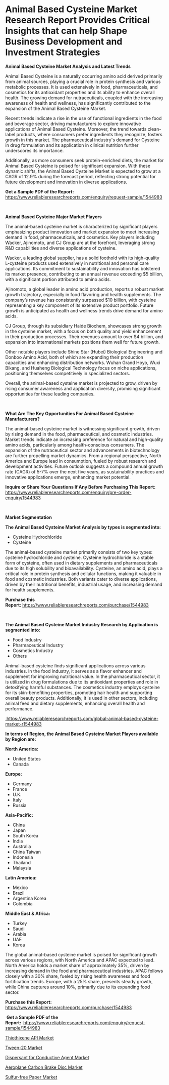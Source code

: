 <p><h1>Animal Based Cysteine Market Research Report Provides Critical Insights that can help Shape Business Development and Investment Strategies</h1></p><p><strong>Animal Based Cysteine Market Analysis and Latest Trends</strong></p>
<p><p>Animal Based Cysteine is a naturally occurring amino acid derived primarily from animal sources, playing a crucial role in protein synthesis and various metabolic processes. It is used extensively in food, pharmaceuticals, and cosmetics for its antioxidant properties and its ability to enhance overall health. The growing demand for nutraceuticals, coupled with the increasing awareness of health and wellness, has significantly contributed to the expansion of the Animal Based Cysteine Market.</p><p>Recent trends indicate a rise in the use of functional ingredients in the food and beverage sector, driving manufacturers to explore innovative applications of Animal Based Cysteine. Moreover, the trend towards clean-label products, where consumers prefer ingredients they recognize, fosters growth in this market. The pharmaceutical industry's demand for Cysteine in drug formulation and its application in clinical nutrition further underscores its importance.</p><p>Additionally, as more consumers seek protein-enriched diets, the market for Animal Based Cysteine is poised for significant expansion. With these dynamic shifts, the Animal Based Cysteine Market is expected to grow at a CAGR of 12.9% during the forecast period, reflecting strong potential for future development and innovation in diverse applications.</p></p>
<p><strong>Get a Sample PDF of the Report:&nbsp;</strong> <a href="https://www.reliableresearchreports.com/enquiry/request-sample/1544983?utm_campaign=38&utm_medium=2&utm_source=Github&utm_content=ia&utm_term=02022025&utm_id=animal-based-cysteine">https://www.reliableresearchreports.com/enquiry/request-sample/1544983</a></p>
<p>&nbsp;</p>
<p><strong>Animal Based Cysteine Major Market Players</strong></p>
<p><p>The animal-based cysteine market is characterized by significant players emphasizing product innovation and market expansion to meet increasing demand in food, pharmaceuticals, and cosmetics. Key players including Wacker, Ajinomoto, and CJ Group are at the forefront, leveraging strong R&D capabilities and diverse applications of cysteine.</p><p>Wacker, a leading global supplier, has a solid foothold with its high-quality L-cysteine products used extensively in nutritional and personal care applications. Its commitment to sustainability and innovation has bolstered its market presence, contributing to an annual revenue exceeding $5 billion, with a significant portion attributed to amino acids.</p><p>Ajinomoto, a global leader in amino acid production, reports a robust market growth trajectory, especially in food flavoring and health supplements. The company’s revenue has consistently surpassed $10 billion, with cysteine representing a key component of its extensive product portfolio. Future growth is anticipated as health and wellness trends drive demand for amino acids.</p><p>CJ Group, through its subsidiary Haide Biochem, showcases strong growth in the cysteine market, with a focus on both quality and yield enhancement in their production processes. Their revenues amount to over $4 billion, and expansion into international markets positions them well for future growth.</p><p>Other notable players include Shine Star (Hubei) Biological Engineering and Donboo Amino Acid, both of which are expanding their production capacities and enhancing distribution networks. Wuhan Grand Hoyo, Wuxi Bikang, and Huaheng Biological Technology focus on niche applications, positioning themselves competitively in specialized sectors. </p><p>Overall, the animal-based cysteine market is projected to grow, driven by rising consumer awareness and application diversity, promising significant opportunities for these leading companies.</p></p>
<p>&nbsp;</p>
<p><strong>What Are The Key Opportunities For Animal Based Cysteine Manufacturers?</strong></p>
<p><p>The animal-based cysteine market is witnessing significant growth, driven by rising demand in the food, pharmaceutical, and cosmetic industries. Market trends indicate an increasing preference for natural and high-quality amino acids, particularly among health-conscious consumers. The expansion of the nutraceutical sector and advancements in biotechnology are further propelling market dynamics. From a regional perspective, North America and Europe lead in consumption, fueled by robust research and development activities. Future outlook suggests a compound annual growth rate (CAGR) of 5-7% over the next five years, as sustainability practices and innovative applications emerge, enhancing market potential.</p></p>
<p><strong>Inquire or Share Your Questions If Any Before Purchasing This Report:</strong> <a href="https://www.reliableresearchreports.com/enquiry/pre-order-enquiry/1544983?utm_campaign=38&utm_medium=2&utm_source=Github&utm_content=ia&utm_term=02022025&utm_id=animal-based-cysteine">https://www.reliableresearchreports.com/enquiry/pre-order-enquiry/1544983</a></p>
<p>&nbsp;</p>
<p><strong>Market Segmentation</strong></p>
<p><strong>The Animal Based Cysteine Market Analysis by types is segmented into:</strong></p>
<p><ul><li>Cysteine Hydrochloride</li><li>Cysteine</li></ul></p>
<p><p>The animal-based cysteine market primarily consists of two key types: cysteine hydrochloride and cysteine. Cysteine hydrochloride is a stable form of cysteine, often used in dietary supplements and pharmaceuticals due to its high solubility and bioavailability. Cysteine, an amino acid, plays a critical role in protein synthesis and cellular functions, making it valuable in food and cosmetic industries. Both variants cater to diverse applications, driven by their nutritional benefits, industrial usage, and increasing demand for health supplements.</p></p>
<p><strong>Purchase this Report:&nbsp;</strong><a href="https://www.reliableresearchreports.com/purchase/1544983?utm_campaign=38&utm_medium=2&utm_source=Github&utm_content=ia&utm_term=02022025&utm_id=animal-based-cysteine">https://www.reliableresearchreports.com/purchase/1544983</a></p>
<p>&nbsp;</p>
<p><strong>The Animal Based Cysteine Market Industry Research by Application is segmented into:</strong></p>
<p><ul><li>Food Industry</li><li>Pharmaceutical Industry</li><li>Cosmetics Industry</li><li>Others</li></ul></p>
<p><p>Animal-based cysteine finds significant applications across various industries. In the food industry, it serves as a flavor enhancer and supplement for improving nutritional value. In the pharmaceutical sector, it is utilized in drug formulations due to its antioxidant properties and role in detoxifying harmful substances. The cosmetics industry employs cysteine for its skin-benefiting properties, promoting hair health and supporting overall beauty products. Additionally, it is used in other sectors, including animal feed and dietary supplements, enhancing overall health and performance.</p></p>
<p><a href="https://www.reliableresearchreports.com/global-animal-based-cysteine-market-r1544983?utm_campaign=38&utm_medium=2&utm_source=Github&utm_content=ia&utm_term=02022025&utm_id=animal-based-cysteine">&nbsp;https://www.reliableresearchreports.com/global-animal-based-cysteine-market-r1544983</a></p>
<p><strong>In terms of Region, the Animal Based Cysteine Market Players available by Region are:</strong></p>
<p>
    <p> <strong> North America: </strong>
        <ul>
            <li>United States</li>
            <li>Canada</li>
        </ul>
        </p> 
    <p> <strong> Europe: </strong>
        <ul>
            <li>Germany</li>
            <li>France</li>
            <li>U.K.</li>
            <li>Italy</li>
            <li>Russia</li>
        </ul>
        </p> 
    <p> <strong> Asia-Pacific: </strong>
        <ul>
            <li>China</li>
            <li>Japan</li>
            <li>South Korea</li>
            <li>India</li>
            <li>Australia</li>
            <li>China Taiwan</li>
            <li>Indonesia</li>
            <li>Thailand</li>
            <li>Malaysia</li>
        </ul>
        </p> 
    <p> <strong> Latin America: </strong>
        <ul>
            <li>Mexico</li>
            <li>Brazil</li>
            <li>Argentina Korea</li>
            <li>Colombia</li>
        </ul>
        </p> 
    <p> <strong> Middle East & Africa: </strong>
        <ul>
            <li>Turkey</li>
            <li>Saudi</li>
            <li>Arabia</li>
            <li>UAE</li>
            <li>Korea</li>
        </ul>
    </p>
    </p>
<p><p>The global animal-based cysteine market is poised for significant growth across various regions, with North America and APAC expected to lead. North America holds a market share of approximately 35%, driven by increasing demand in the food and pharmaceutical industries. APAC follows closely with a 30% share, fueled by rising health awareness and food fortification trends. Europe, with a 25% share, presents steady growth, while China captures around 10%, primarily due to its expanding food sector.</p></p>
<p><strong>Purchase this Report: </strong><a href="https://www.reliableresearchreports.com/purchase/1544983?utm_campaign=38&utm_medium=2&utm_source=Github&utm_content=ia&utm_term=02022025&utm_id=animal-based-cysteine">https://www.reliableresearchreports.com/purchase/1544983</a></p>
<p>&nbsp;<strong>Get a Sample PDF of the Report:&nbsp;&nbsp;</strong><a href="https://www.reliableresearchreports.com/enquiry/request-sample/1544983?utm_campaign=38&utm_medium=2&utm_source=Github&utm_content=ia&utm_term=02022025&utm_id=animal-based-cysteine">https://www.reliableresearchreports.com/enquiry/request-sample/1544983</a></p>
<p><strong></strong></p>
<p><p><a href="https://github.com/agdonthisa/Market-Research-Report-List-1/blob/main/thiothixene-api-market.md?utm_campaign=38&utm_medium=2&utm_source=Github&utm_content=ia&utm_term=02022025&utm_id=animal-based-cysteine">Thiothixene API Market</a></p><p><a href="https://github.com/saaindosya/Market-Research-Report-List-1/blob/main/tween-20-market.md?utm_campaign=38&utm_medium=2&utm_source=Github&utm_content=ia&utm_term=02022025&utm_id=animal-based-cysteine">Tween-20 Market</a></p><p><a href="https://github.com/ternainglin/Market-Research-Report-List-1/blob/main/dispersant-for-conductive-agent-market.md?utm_campaign=38&utm_medium=2&utm_source=Github&utm_content=ia&utm_term=02022025&utm_id=animal-based-cysteine">Dispersant for Conductive Agent Market</a></p><p><a href="https://github.com/akaalahk/Market-Research-Report-List-1/blob/main/aeroplane-carbon-brake-disc-market.md?utm_campaign=38&utm_medium=2&utm_source=Github&utm_content=ia&utm_term=02022025&utm_id=animal-based-cysteine">Aeroplane Carbon Brake Disc Market</a></p><p><a href="https://github.com/penglatilles/Market-Research-Report-List-1/blob/main/sulfur-free-paper-market.md?utm_campaign=38&utm_medium=2&utm_source=Github&utm_content=ia&utm_term=02022025&utm_id=animal-based-cysteine">Sulfur-free Paper Market</a></p></p>